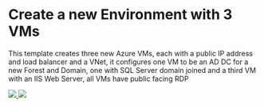 # Create a new Environment with 3 VMs

This template creates three new Azure VMs, each with a public IP address and load balancer and a VNet, it configures one VM to be an AD DC for a new Forest and Domain, one with SQL Server domain joined and a third VM with an IIS Web Server, all VMs have public facing RDP

<a href="https://portal.azure.com/#create/Microsoft.Template/uri/https%3A%2F%2Fraw.githubusercontent.com%2Fnikkh%2FXIServerPOC%2Fmaster%2FXIServerPOC%2Fazuredeploy.json" target="_blank">
    <img src="http://azuredeploy.net/deploybutton.png"/>
</a>
<a href="http://armviz.io/#/?load=https%3A%2F%2Fraw.githubusercontent.com%2Fnikkh%2FXIServerPOC%2Fmaster%2FXIServerPOC%2Fazuredeploy.json" target="_blank">
    <img src="http://armviz.io/visualizebutton.png"/>
</a>


